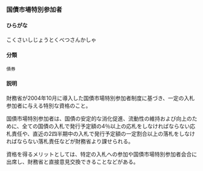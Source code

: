 <div style="display:none;">

## [あ行](securities-terms?id=あ行)
## [か行](securities-terms?id=か行)

</div>

### 国債市場特別参加者

#### ひらがな

こくさいしじょうとくべつさんかしゃ

#### 分類

`債券`

#### 説明

財務省が2004年10月に導入した国債市場特別参加者制度に基づき、一定の入札参加者に与える特別な資格のこと。
 
国債市場特別参加者は、国債の安定的な消化促進、流動性の維持および向上のために、全ての国債の入札で発行予定額の4％以上の応札をしなければならない応札責任や、直近の2四半期中の入札で発行予定額の一定割合以上の落札をしなければならない落札責任などが財務省より課せられる。
 
資格を得るメリットとしては、特定の入札への参加や国債市場特別参加者会合に出席し、財務省と直接意見交換できることなどがある。

<div style="display:none;">

## [さ行](securities-terms?id=さ行)
## [た行](securities-terms?id=た行)
## [な行](securities-terms?id=な行)
## [は行](securities-terms?id=は行)
## [ま行](securities-terms?id=ま行)
## [や行](securities-terms?id=や行)
## [ら行](securities-terms?id=ら行)
## [わ行](securities-terms?id=わ行)
## [英数字・記号](securities-terms?id=英数字・記号)

</div>

